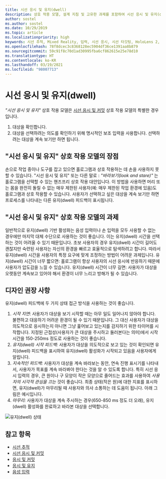```yaml
---
title: 시선 응시 및 유지(dwell)
description: 상호 작용 모델, 설계 지침 및 고유한 과제를 포함하여 시선 응시 및 유지(dwell) 입력 모델에 대한 개요를 시작합니다.
author: sostel
ms.author: sostel
ms.date: 10/29/2019
ms.topic: article
ms.localizationpriority: high
keywords: 시선 추적, Mixed Reality, 입력, 시선 응시, 시선 타깃팅, HoloLens 2, 시선 기반 선택, 유지, 혼합 현실 헤드셋, windows mixed reality 헤드셋, 가상 현실 헤드셋, HoloLens, MRTK, Mixed Reality Toolkit, 디자인
ms.openlocfilehash: 78f8dcec3c8368128ec5904df36ce1391aa8b879
ms.sourcegitcommit: 59c91f8c70d1ad30995fba6cf862615e25e78d10
ms.translationtype: HT
ms.contentlocale: ko-KR
ms.lasthandoff: 03/19/2021
ms.locfileid: "98007713"
---
```

# <a name="eye-gaze-and-dwell"></a>시선 응시 및 유지(dwell)

_"시선 응시 및 유지"_ 상호 작용 모델은 [시선 응시 및 커밋](gaze-and-commit.md) 상호 작용 모델의 특별한 경우입니다.
1. 대상을 확인합니다. 
2. 대상을 선택하려는 의도를 확인하기 위해 명시적인 보조 입력을 사용합니다. 선택하려는 대상을 계속 보기만 하면 됩니다.

## <a name="advantages-of-the-eye-gaze-and-dwell-interaction-model"></a>"시선 응시 및 유지" 상호 작용 모델의 장점 

손으로 작업 중이나 도구를 잡고 있으면 홀로그램과 상호 작용하는 데 손을 사용하지 못할 수 있습니다.
"시선 응시 및 유지" 또는 다른 말로 : _"바라보기(look and stare)"_ 는 홀로그램을 선택할 수 있는 핸즈프리 상호 작용 대안입니다. 이 방법을 사용하면 머리 또는 몸을 완전히 돌릴 수 없는 매우 제한된 사용자(예: 매우 제한된 작업 환경에 있음)도 홀로그램과 상호 작용할 수 있습니다.
사용자가 선택하고 싶은 대상을 계속 보기만 하면 프로세스를 나타내는 다른 유지(dwell) 피드백이 표시됩니다.

## <a name="challenges-of-the-eye-gaze-and-dwell-interaction-model"></a>"시선 응시 및 유지" 상호 작용 모델의 과제

일반적으로 유지(dwell) 기반 활성화는 음성 입력이나 손 입력을 모두 사용할 수 없는 경우에만 마지막 대체 수단으로 사용하는 것이 좋습니다. 이는 유지(dwell) 시간을 선택하는 것이 어려울 수 있기 때문입니다. 초보 사용자의 경우 유지(dwell) 시간이 길어도 괜찮지만 숙련된 사용자는 자신의 환경을 빠르고 효율적으로 탐색하려고 합니다. 따라서 유지(dwell) 시간을 사용자의 특정 요구에 맞게 조정하는 방법이 어려운 과제입니다.
유지(dwell) 시간이 너무 짧으면: 홀로그램이 항상 사용자의 시선 응시에 반응하기 때문에 사용자가 압도감을 느낄 수 있습니다. 유지(dwell) 시간이 너무 길면: 사용자가 대상을 오랫동안 계속보고 있어야 해서 환경이 너무 느리고 방해가 될 수 있습니다.

## <a name="design-recommendations"></a>디자인 권장 사항

유지(dwell) 피드백에 두 가지 상태 접근 방식을 사용하는 것이 좋습니다.
1. *시작 지연*: 사용자가 대상을 보기 시작할 때는 아무 일도 일어나지 않아야 합니다. 불편하고 대응하기 어려운 환경이 될 수 있기 때문입니다. 그 대신 사용자가 대상을 의도적으로 응시하는지 아니면 그냥 훑어보고 있는지를 감지하기 위한 타이머를 시작합니다.
지정된 근접성(사용자가 큰 대상을 주시하고 둘러본다는 의미)에서 시작 시간을 150-250ms 정도로 사용하는 것이 좋습니다.  
2. *유지(dwell) 시작 피드백:* 사용자가 대상을 의도적으로 보고 있는 것이 확인되면 유지(dwell) 피드백을 표시하여 유지(dwell) 활성화가 시작되고 있음을 사용자에게 알립니다. 
3. *지속적인 피드백:* 사용자가 대상을 계속 바라보는 동안, 연속 진행 표시기를 나타내서, 사용자가 목표를 계속 바라봐야 한다는 것을 알 수 있도록 합니다. 특히 시선 응시 입력의 경우, 큰 원이나 구 모양이 작은 모양으로 줄어드는 효과를 사용하여 _사용자의 시각적 관심을 끄는_ 것이 좋습니다. 최종 상태(작은 원)에 대한 지표를 표시하면, 유지(dwell)가 마무리될 때 사용자와 의사 소통하는 데 도움이 됩니다. 아래 그림은 예시입니다. 
4. *마무리:* 사용자가 대상을 계속 주시하는 경우(650-850 ms 정도 더 오래), 유지(dwell) 활성화를 완료하고 바라본 대상을 선택합니다.

![유지(dwell) 상태](images/eyes_dwellstate_recommendation.png)<br>

## <a name="see-also"></a>참고 항목

* [시선 추적](eye-tracking.md)
* [시선 응시 및 커밋](gaze-and-commit-eyes.md)
* [응시 및 커밋](gaze-and-commit.md)
* [응시 및 유지](gaze-and-dwell.md)
* [음성 입력 ](../out-of-scope/voice-design.md)
